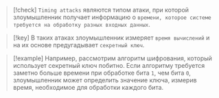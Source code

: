 
> [!check] 
> `Timing attacks` являются типом атаки, при которой злоумышленник получает информацию о `времени, которое системе требуется на обработку разных входных данных`.

> [!key] 
> В таких атаках злоумышленник измеряет `время вычислений` и на их основе предугадывает `секретный ключ`.

> [!example] 
> Например, рассмотрим алгоритм шифрования, который использует секретный ключ побитно. Если алгоритму требуется заметно больше времени при обработке бита `1`, чем бита `0`, злоумышленник может определить значение ключа, измерив время, необходимое для обработки каждого бита.






